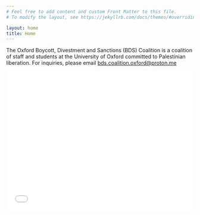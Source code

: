 ```yaml
---
# Feel free to add content and custom Front Matter to this file.
# To modify the layout, see https://jekyllrb.com/docs/themes/#overriding-theme-defaults

layout: home
title: Home
---
```


The Oxford Boycott, Divestment and Sanctions (BDS) Coalition is a coalition of staff and students at the University of Oxford committed to Palestinian liberation. For inquiries, please email [bds.coalition.oxford@proton.me](mailto:bds.coalition.oxford@proton.me)

<embed src="{{ site.url }}{{ site.baseurl }}/_data/draft.pdf" width="500" height="375" type="application/pdf">
